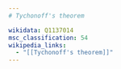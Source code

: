 ```yaml
---
# Tychonoff's theorem

wikidata: Q1137014
msc_classification: 54
wikipedia_links:
  - "[[Tychonoff's theorem]]"
---
```

